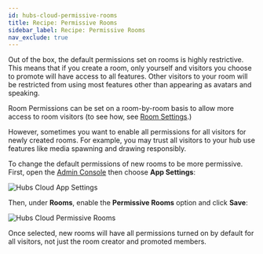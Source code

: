 ```yaml
---
id: hubs-cloud-permissive-rooms
title: Recipe: Permissive Rooms
sidebar_label: Recipe: Permissive Rooms
nav_exclude: true
---
```


Out of the box, the default permissions set on rooms is highly restrictive. This means that if you create a room, only yourself and visitors you choose to promote will have access to all features. Other visitors to your room will be restricted from using most features other than appearing as avatars and speaking.

Room Permissions can be set on a room-by-room basis to allow more access to room visitors (to see how, see [Room Settings](./hubs-room-settings.md).)

However, sometimes you want to enable all permissions for all visitors for newly created rooms. For example, you may trust all visitors to your hub use features like media spawning and drawing responsibly.

To change the default permissions of new rooms to be more permissive. First, open the [Admin Console](./hubs-cloud-getting-started.md) then choose **App Settings**:

![Hubs Cloud App Settings](img/hubs-cloud-app-settings.jpeg)

Then, under **Rooms**, enable the **Permissive Rooms** option and click **Save**:

![Hubs Cloud Permissive Rooms](img/hubs-cloud-permissive-rooms.jpeg)

Once selected, new rooms will have all permissions turned on by default for all visitors, not just the room creator and promoted members.
